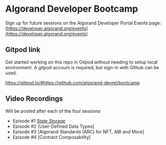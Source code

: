 # Algorand Developer Bootcamp
Sign up for future sessions on the Algorand Developer Portal Events page: [https://developer.algorand.org/events](https://developer.algorand.org/events)

## Gitpod link
Get started working on this repo in Gitpod without needing to setup local environment. A gitpod account is required, but sign-in with Github can be used.

https://gitpod.io/#https://github.com/algorand-devrel/bootcamp

## Video Recordings
Will be posted after each of the four sessions

- Episode #1 [State Storage](https://youtu.be/FDAi6kHg-Zs)
- Episode #2 [User-Defined Data Types]
- Episode #3 [Algorand Standards (ARC) for NFT, ABI and More]
- Episode #4 [Contract Composability]


